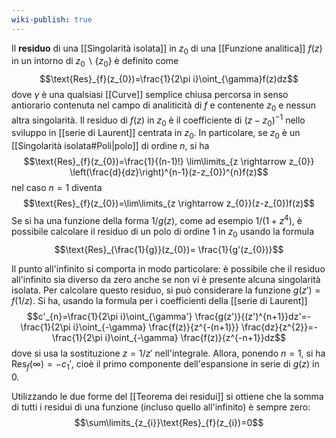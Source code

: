 ```yaml
---
wiki-publish: true
---
```

Il **residuo** di una [[Singolarità isolata]] in $z_{0}$ di una [[Funzione analitica]] $f(z)$ in un intorno di $z_{0}\;\backslash\;\{z_{0}\}$ è definito come
$$\text{Res}_{f}(z_{0})=\frac{1}{2\pi i}\oint_{\gamma}f(z)dz$$
dove $\gamma$ è una qualsiasi [[Curve]] semplice chiusa percorsa in senso antiorario contenuta nel campo di analiticità di $f$ e contenente $z_{0}$ e nessun altra singolarità. Il residuo di $f(z)$ in $z_{0}$ è il coefficiente di $(z-z_{0})^{-1}$ nello sviluppo in [[serie di Laurent]] centrata in $z_{0}$. In particolare, se $z_{0}$ è un [[Singolarità isolata#Poli|polo]] di ordine $n$, si ha
$$\text{Res}_{f}(z_{0})=\frac{1}{(n-1)!} \lim\limits_{z \rightarrow z_{0}} \left(\frac{d}{dz}\right)^{n-1}(z-z_{0})^{n}f(z)$$
nel caso $n=1$ diventa
$$\text{Res}_{f}(z_{0})=\lim\limits_{z \rightarrow z_{0}}(z-z_{0})f(z)$$
 Se si ha una funzione della forma $1/g(z)$, come ad esempio $1/(1+z^{4})$, è possibile calcolare il residuo di un polo di ordine 1 in $z_{0}$ usando la formula
$$\text{Res}_{\frac{1}{g}}(z_{0})= \frac{1}{g'(z_{0})}$$

Il punto all'infinito si comporta in modo particolare: è possibile che il residuo all'infinito sia diverso da zero anche se non vi è presente alcuna singolarità isolata. Per calcolare questo residuo, si può considerare la funzione $g(z')=f(1/z)$. Si ha, usando la formula per i coefficienti della [[serie di Laurent]]
$$c'_{n}=\frac{1}{2\pi i}\oint_{\gamma'} \frac{g(z')}{(z')^{n+1}}dz'=- \frac{1}{2\pi i}\oint_{-\gamma} \frac{f(z)}{z^{-(n+1)}} \frac{dz}{z^{2}}=- \frac{1}{2\pi i}\oint_{-\gamma} \frac{f(z)}{z^{-n+1}}dz$$
dove si usa la sostituzione $z=1/z'$ nell'integrale. Allora, ponendo $n=1$, si ha $\text{Res}_{f}(\infty)=-c_{1}'$, cioè il primo componente dell'espansione in serie di $g(z)$ in 0.

Utilizzando le due forme del [[Teorema dei residui]] si ottiene che la somma di tutti i residui di una funzione (incluso quello all'infinito) è sempre zero:
$$\sum\limits_{z_{i}}\text{Res}_{f}(z_{i})=0$$
